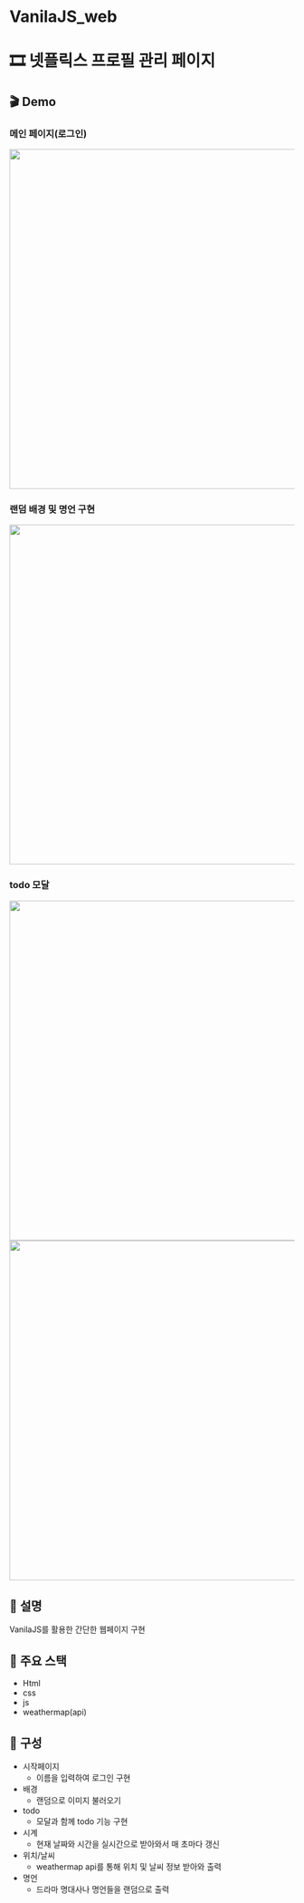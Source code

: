 # VanilaJS_web

# 🎞 넷플릭스 프로필 관리 페이지

## 🎬 Demo

### 메인 페이지(로그인)

<img src="https://user-images.githubusercontent.com/70190106/146682501-d069e3ca-ae4a-412f-9642-17052652c8c0.gif
" width="600px"/>

### 랜덤 배경 및 명언 구현

<img src="https://user-images.githubusercontent.com/70190106/146682948-7ba704d5-5bbd-4b9e-8be7-ee2b59eac1f7.gif" width="600px">

### todo 모달

<img src="https://user-images.githubusercontent.com/70190106/146682558-78d1cefa-aeef-4a0b-8297-47e50c18113f.gif" width="600px"/>
<img src="test" width="600px"/>

## 🎯 설명

VanilaJS를 활용한 간단한 웹페이지 구현

## 🚀 주요 스택

- Html
- css
- js
- weathermap(api)

## 🧩 구성

- 시작페이지
  - 이름을 입력하여 로그인 구현
- 배경
  - 랜덤으로 이미지 불러오기
- todo
  - 모달과 함께 todo 기능 구현
- 시계
  - 현재 날짜와 시간을 실시간으로 받아와서 매 초마다 갱신
- 위치/날씨
  - weathermap api를 통해 위치 및 날씨 정보 받아와 출력
- 명언
  - 드라마 명대사나 명언들을 랜덤으로 출력
